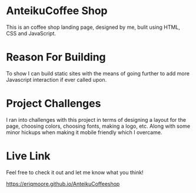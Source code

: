 # AnteikuCoffee Shop

This is an coffee shop landing page, designed by me, bulit using HTML, CSS and JavaScript.

# Reason For Building

To show I can build static sites with the means of going further to add more Javascript interaction if ever called upon.

# Project Challenges

I ran into challenges with this project in terms of designing a layout for the page, choosing colors, choosing fonts, making a logo, etc.
Along with some minor hickups when making it mobile friendly which I overcame.

# Live Link

Feel free to check it out and let me know what you think!

https://eriqmoore.github.io/AnteikuCoffeeshop

